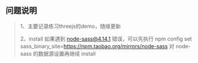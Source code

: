 ## 问题说明
> 1、主要记录练习threejs的demo，随缘更新
>
> 2、install 如果遇到 node-sass@4.14.1 错误，可以先执行 npm config set sass_binary_site=https://npm.taobao.org/mirrors/node-sass 对 node-sass 的数据源设置再继续 install

